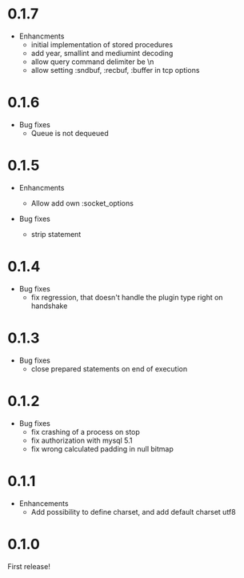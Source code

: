 # 0.1.7

* Enhancments
  * initial implementation of stored procedures
  * add year, smallint and mediumint decoding
  * allow query command delimiter be \n
  * allow setting :sndbuf, :recbuf, :buffer in tcp options

# 0.1.6

* Bug fixes
  * Queue is not dequeued

# 0.1.5

* Enhancments
  * Allow add own :socket_options

* Bug fixes
  * strip statement

# 0.1.4

* Bug fixes
  * fix regression, that doesn't handle the plugin type right on handshake

# 0.1.3

* Bug fixes
  * close prepared statements on end of execution

# 0.1.2

* Bug fixes
  * fix crashing of a process on stop
  * fix authorization with mysql 5.1
  * fix wrong calculated padding in null bitmap

# 0.1.1

* Enhancements
  * Add possibility to define charset, and add default charset utf8

# 0.1.0

First release!
